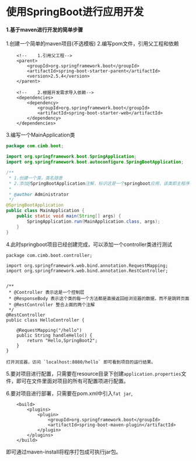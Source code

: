 # 使用SpringBoot进行应用开发

#### 1.基于maven进行开发的简单步骤

1.创建一个简单的maven项目(不选模板)
2.编写pom文件，引用父工程和依赖
```
    <!--    1.引用父工程-->
    <parent>
        <groupId>org.springframework.boot</groupId>
        <artifactId>spring-boot-starter-parent</artifactId>
        <version>2.5.4</version>
    </parent>

    <!--    2.根据开发需求导入依赖-->
    <dependencies>
        <dependency>
            <groupId>org.springframework.boot</groupId>
            <artifactId>spring-boot-starter-web</artifactId>
        </dependency>
    </dependencies>
```
3.编写一个MainApplication类

```java
package com.cimb.boot;

import org.springframework.boot.SpringApplication;
import org.springframework.boot.autoconfigure.SpringBootApplication;

/**
 * 1.创建一个类，类名随意
 * 2.添加@SpringBootApplication注解，标识这是一个springboot应用，该类即主程序类
 *
 * @author Administrator
 */
@SpringBootApplication
public class MainApplication {
    public static void main(String[] args) {
        SpringApplication.run(MainApplication.class, args);
    }
}

```

4.此时springboot项目已经创建完成，可以添加一个controller类进行测试


```
package com.cimb.boot.controller;

import org.springframework.web.bind.annotation.RequestMapping;
import org.springframework.web.bind.annotation.RestController;


/**
 * @Controller 表示这是一个控制层
 * @ResponseBody 表示这个类的每一个方法都是直接返回给浏览器的数据，而不是跳转页面
 * @RestController 整合上面的两个注解
 */
@RestController
public class HelloController {

    @RequestMapping("/hello")
    public String handleHello() {
        return "Hello,SpringBoot2";
    }
}
```
	打开浏览器，访问 `localhost:8080/hello` 即可看到项目的运行结果。


5.要对项目进行配置，只需要在resource目录下创建`application.properties`文件，即可在文件里面对项目的所有可配置项进行配置。

6.要对项目进行部署，只需要在pom.xml中引入`fat jar`,

```
    <build>
        <plugins>
            <plugin>
                <groupId>org.springframework.boot</groupId>
                <artifactId>spring-boot-maven-plugin</artifactId>
            </plugin>
        </plugins>
    </build>
```
即可通过maven-install将程序打包成可执行jar包。

